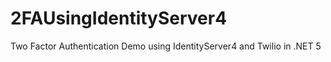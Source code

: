 # 2FAUsingIdentityServer4
Two Factor Authentication Demo using IdentityServer4 and Twilio in .NET 5

